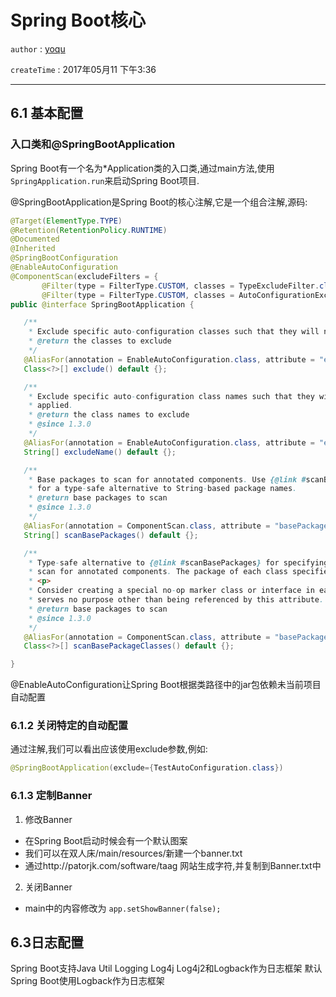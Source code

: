 # Spring Boot核心

`author` : [yoqu](http://www.yoqu.org)

`createTime` : 2017年05月11 下午3:36


---

## 6.1 基本配置

### 入口类和@SpringBootApplication

 Spring Boot有一个名为*Application类的入口类,通过main方法,使用`SpringApplication.run`来启动Spring Boot项目.

 @SpringBootApplication是Spring Boot的核心注解,它是一个组合注解,源码:

 ```java
 @Target(ElementType.TYPE)
 @Retention(RetentionPolicy.RUNTIME)
 @Documented
 @Inherited
 @SpringBootConfiguration
 @EnableAutoConfiguration
 @ComponentScan(excludeFilters = {
 		@Filter(type = FilterType.CUSTOM, classes = TypeExcludeFilter.class),
 		@Filter(type = FilterType.CUSTOM, classes = AutoConfigurationExcludeFilter.class) })
 public @interface SpringBootApplication {

	/**
	 * Exclude specific auto-configuration classes such that they will never be applied.
	 * @return the classes to exclude
	 */
	@AliasFor(annotation = EnableAutoConfiguration.class, attribute = "exclude")
	Class<?>[] exclude() default {};

	/**
	 * Exclude specific auto-configuration class names such that they will never be
	 * applied.
	 * @return the class names to exclude
	 * @since 1.3.0
	 */
	@AliasFor(annotation = EnableAutoConfiguration.class, attribute = "excludeName")
	String[] excludeName() default {};

	/**
	 * Base packages to scan for annotated components. Use {@link #scanBasePackageClasses}
	 * for a type-safe alternative to String-based package names.
	 * @return base packages to scan
	 * @since 1.3.0
	 */
	@AliasFor(annotation = ComponentScan.class, attribute = "basePackages")
	String[] scanBasePackages() default {};

	/**
	 * Type-safe alternative to {@link #scanBasePackages} for specifying the packages to
	 * scan for annotated components. The package of each class specified will be scanned.
	 * <p>
	 * Consider creating a special no-op marker class or interface in each package that
	 * serves no purpose other than being referenced by this attribute.
	 * @return base packages to scan
	 * @since 1.3.0
	 */
	@AliasFor(annotation = ComponentScan.class, attribute = "basePackageClasses")
	Class<?>[] scanBasePackageClasses() default {};

 }
 ```
 @EnableAutoConfiguration让Spring Boot根据类路径中的jar包依赖未当前项目自动配置

### 6.1.2 关闭特定的自动配置

通过注解,我们可以看出应该使用exclude参数,例如:
```java
@SpringBootApplication(exclude={TestAutoConfiguration.class})
```

### 6.1.3 定制Banner

1. 修改Banner
 * 在Spring Boot启动时候会有一个默认图案
 * 我们可以在双人床/main/resources/新建一个banner.txt
 * 通过http://patorjk.com/software/taag 网站生成字符,并复制到Banner.txt中

2. 关闭Banner
 * main中的内容修改为
 `app.setShowBanner(false);`

## 6.3日志配置

Spring Boot支持Java Util Logging Log4j Log4j2和Logback作为日志框架
默认Spring Boot使用Logback作为日志框架